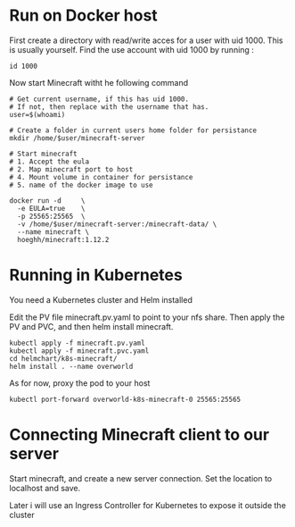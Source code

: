 # Run on Docker host

First create a directory with read/write acces for a user with uid 1000.
This is usually yourself. Find the use account with uid 1000 by running :

```
id 1000
```

Now start Minecraft witht he following command
```
# Get current username, if this has uid 1000.
# If not, then replace with the username that has.
user=$(whoami)

# Create a folder in current users home folder for persistance
mkdir /home/$user/minecraft-server

# Start minecraft
# 1. Accept the eula
# 2. Map minecraft port to host
# 4. Mount volume in container for persistance
# 5. name of the docker image to use

docker run -d     \
  -e EULA=true    \
  -p 25565:25565  \
  -v /home/$user/minecraft-server:/minecraft-data/ \
  --name minecraft \
  hoeghh/minecraft:1.12.2
```

# Running in Kubernetes
You need a Kubernetes cluster and Helm installed

Edit the PV file minecraft.pv.yaml to point to your nfs share.
Then apply the PV and PVC, and then helm install minecraft.

```
kubectl apply -f minecraft.pv.yaml
kubectl apply -f minecraft.pvc.yaml
cd helmchart/k8s-minecraft/
helm install . --name overworld
```

As for now, proxy the pod to your host
```
kubectl port-forward overworld-k8s-minecraft-0 25565:25565 
```

# Connecting Minecraft client to our server
Start minecraft, and create a new server connection. Set the location to localhost and save. 

Later i will use an Ingress Controller for Kubernetes to expose it outside the cluster

